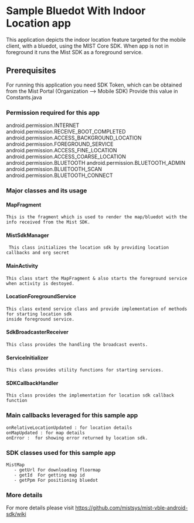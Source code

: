# Sample Bluedot With Indoor Location  app

This application depicts the indoor location feature targeted for the mobile client, with a bluedot, using the MIST Core SDK. 
When app is not in foreground it runs the Mist SDK as a foreground service.

## Prerequisites

For running this application you need SDK Token, which can be obtained from the Mist Portal (Organization —> Mobile SDK)
Provide this value in Constants.java


### Permission required for this app
android.permission.INTERNET
android.permission.RECEIVE_BOOT_COMPLETED
android.permission.ACCESS_BACKGROUND_LOCATION
android.permission.FOREGROUND_SERVICE
android.permission.ACCESS_FINE_LOCATION
android.permission.ACCESS_COARSE_LOCATION
android.permission.BLUETOOTH
android.permission.BLUETOOTH_ADMIN
android.permission.BLUETOOTH_SCAN
android.permission.BLUETOOTH_CONNECT



### Major classes and its usage

#### MapFragment
    This is the fragment which is used to render the map/bluedot with the info received from the Mist SDK.


#### MistSdkManager
     This class initializes the location sdk by providing location callbacks and org secret 


#### MainActivity
    This class start the MapFragment & also starts the foreground service when activity is destoyed. 

#### LocationForegroundService
    This class extend service class and provide implementation of methods for starting location sdk 
    inside foreground service.

#### SdkBroadcasterReceiver
    This class provides the handling the broadcast events.

#### ServiceInitializer
    This class provides utility functions for starting services.

#### SDKCallbackHandler
    This class provides the implementation for location sdk callback function

### Main callbacks leveraged for this sample app
    onRelativeLocationUpdated : for location details
    onMapUpdated : for map details
    onError :  for showing error returned by location sdk.


### SDK classes used for this sample app
    MistMap
       - getUrl For downloading floormap 
       - getId  For getting map id
       - getPpm For positioning bluedot 

### More details

For more details please visit https://github.com/mistsys/mist-vble-android-sdk/wiki
